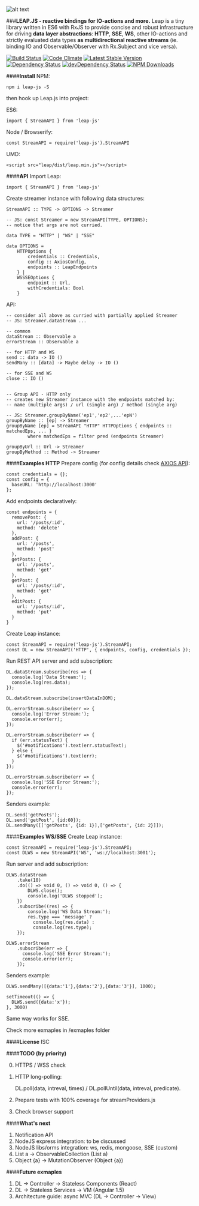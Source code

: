 ![alt text](https://github.com/nikkatalnikov/leap/raw/master/media/logo.png "LEAP.JS")

###**LEAP.JS - reactive bindings for IO-actions and more.** 
Leap is a tiny library written in ES6 with RxJS to provide concise and robust infrastructure for driving **data layer abstractions**: **HTTP**, **SSE**, **WS**, other IO-actions and strictly evaluated data types **as multidirectional reactive streams** (ie. binding IO and Observable/Observer with Rx.Subject and vice versa).

[![Build Status](https://img.shields.io/travis/nikkatalnikov/leap/master.svg?style=flat-square)](https://travis-ci.org/nikkatalnikov/leap)
[![Code Climate](https://img.shields.io/codeclimate/github/nikkatalnikov/leap.svg?style=flat-square)](https://codeclimate.com/github/nikkatalnikov/leap)
[![Latest Stable Version](https://img.shields.io/npm/v/leap-js.svg?style=flat-square)](https://www.npmjs.com/package/leap-js)
[![Dependency Status](https://img.shields.io/david/nikkatalnikov/leap.svg?style=flat-square)](https://david-dm.org/nikkatalnikov/leap)
[![devDependency Status](https://img.shields.io/david/dev/nikkatalnikov/leap.svg?style=flat-square)](https://david-dm.org/nikkatalnikov/leap#info=devDependencies)
[![NPM Downloads](https://img.shields.io/npm/dm/leap-js.svg?style=flat-square)](https://www.npmjs.com/package/leap-js)

####**Install**
NPM:

	npm i leap-js -S

then hook up Leap.js into project:

ES6:

	import { StreamAPI } from 'leap-js'

Node / Browserify:

	const StreamAPI = require('leap-js').StreamAPI

UMD:

	<script src="leap/dist/leap.min.js"></script>

####**API**
Import Leap:

	import { StreamAPI } from 'leap-js'

Create streamer instance with following data structures:

	StreamAPI :: TYPE -> OPTIONS -> Streamer
	
	-- JS: const Streamer = new StreamAPI(TYPE, OPTIONS);
	-- notice that args are not curried.

	data TYPE = "HTTP" | "WS" | "SSE"

	data OPTIONS = 
		HTTPOptions {
			credentials :: Credentials, 
			config :: AxiosConfig, 
			endpoints :: LeapEndpoints
		} | 
		WSSSEOptions {
			endpoint :: Url,
			withCredentials: Bool
		}

API:

	-- consider all above as curried with partially applied Streamer 
	-- JS: Streamer.dataStream ...

	-- common
	dataStream :: Observable a
	errorStream :: Observable a

	-- for HTTP and WS
	send :: data -> IO ()
	sendMany :: [data] -> Maybe delay -> IO ()
	
	-- for SSE and WS
	close :: IO ()

	
	-- Group API - HTTP only
	-- creates new Streamer instance with the endpoints matched by:
	-- name (multiple args) / url (single arg) / method (single arg)

	-- JS: Streamer.groupByName('ep1','ep2',...'epN')
	groupByName :: [ep] -> Streamer
	groupByName [ep] = StreamAPI "HTTP" HTTPOptions { endpoints :: matchedEps, ... }
			where matchedEps = filter pred (endpoints Streamer)

	groupByUrl :: Url -> Streamer
	groupByMethod :: Method -> Streamer

####**Examples HTTP**
Prepare config (for config details check [AXIOS API](https://github.com/mzabriskie/axios#axios-api "AXIOS API")):

	const credentials = {};
	const config = {
	  baseURL: 'http://localhost:3000'
	};

Add endpoints declaratively:

	const endpoints = {
	  removePost: {
	    url: '/posts/:id',
	    method: 'delete'
	  },
	  addPost: {
	    url: '/posts',
	    method: 'post'
	  },
	  getPosts: {
	    url: '/posts',
	    method: 'get'
	  },
	  getPost: {
	    url: '/posts/:id',
	    method: 'get'
	  },
	  editPost: {
	    url: '/posts/:id',
	    method: 'put'
	  }
	}

Create Leap instance:

	const StreamAPI = require('leap-js').StreamAPI;
	const DL = new StreamAPI('HTTP', { endpoints, config, credentials });

Run REST API server and add subscription:

	DL.dataStream.subscribe(res => {
	  console.log('Data Stream:');
	  console.log(res.data);
	});

	DL.dataStream.subscribe(insertDataInDOM);
	
	DL.errorStream.subscribe(err => {
	  console.log('Error Stream:');
	  console.error(err);
	});

	DL.errorStream.subscribe(err => {
	  if (err.statusText) {
	    $('#notifications').text(err.statusText);
	  } else {
	    $('#notifications').text(err);
	  }
	});

	DL.errorStream.subscribe(err => {
	  console.log('SSE Error Stream:');
	  console.error(err);
	});


Senders example:
	
	DL.send('getPosts');
	DL.send('getPost', {id:60});
	DL.sendMany([['getPosts', {id: 1}],['getPosts', {id: 2}]]);


####**Examples WS/SSE**
Create Leap instance:

	const StreamAPI = require('leap-js').StreamAPI;
	const DLWS = new StreamAPI('WS', 'ws://localhost:3001');

Run server and add subscription:

	DLWS.dataStream
		.take(10)
		.do(() => void 0, () => void 0, () => {
			DLWS.close();
			console.log('DLWS stopped');
		})
		.subscribe((res) => {
			console.log('WS Data Stream:');
			res.type === 'message' ?
			  console.log(res.data) :
			  console.log(res.type);
		});

	DLWS.errorStream
		.subscribe(err => {
		  console.log('SSE Error Stream:');
		  console.error(err);
		});


Senders example:
	
	DLWS.sendMany([{data:'1'},{data:'2'},{data:'3'}], 1000);

	setTimeout(() => {
	  DLWS.send({data:'x'});
	}, 3000)

Same way works for SSE.

Check more exmaples in /exmaples folder

####**License**
ISC

####**TODO (by priority)**

0. HTTPS / WSS check

1. HTTP long-polling:  

	DL.poll(data, intreval, times) / DL.pollUntil(data, intreval, predicate).	

2. Prepare tests with 100% coverage for streamProviders.js

3. Check browser support

####**What's next**
1. Notification API
2. NodeJS express integration: to be discussed
3. NodeJS libs/orms integration: ws, redis, mongoose, SSE (custom)
4. List a -> ObservableCollection (List a)
5. Object {a} -> MutationObserver (Object {a})

####**Future exmaples**
1. DL -> Controller -> Stateless Components (React)
2. DL -> Stateless Services -> VM (Angular 1.5)
3. Architecture guide: async MVC (DL -> Controller -> View)
